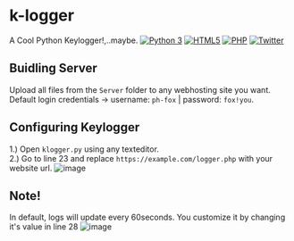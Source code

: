 # k-logger
A Cool Python Keylogger!,..maybe.
[![Python 3](https://img.shields.io/badge/python-3.7-FADA5E.svg?logo=python)](https://www.python.org/) [![HTML5](https://img.shields.io/badge/html-5-orange)](https://html.com) [![PHP](https://img.shields.io/badge/____%20-PHP-blue)](https://www.php.net/) [![Twitter](https://img.shields.io/twitter/follow/NinjaAL104?style=social)](https://twitter.com/NinjaAL104)

## Buidling Server
Upload all files from the `Server` folder to any webhosting site you want.<br>
Default login credentials -> username: `ph-fox` | password: `fox!you`.

## Configuring Keylogger
1.) Open `klogger.py` using any texteditor. <br>
2.) Go to line 23 and replace `https://example.com/logger.php` with your website url.
![image](https://user-images.githubusercontent.com/47096239/148699195-ecab27e3-1ca0-466f-8301-16f947c87f07.png)

## Note!
In default, logs will update every 60seconds. You customize it by changing it's value in line 28
![image](https://user-images.githubusercontent.com/47096239/148699479-64107d8d-9239-43a9-bb28-9a6d300bdd87.png)
